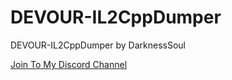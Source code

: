 # DEVOUR-IL2CppDumper
DEVOUR-IL2CppDumper by DarknessSoul

[Join To My Discord Channel](https://discord.gg/ZXZ33Gteqr)
